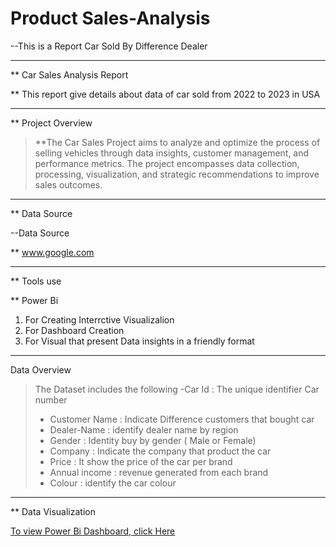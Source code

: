 # Product Sales-Analysis
--This is a  Report Car Sold By Difference Dealer
____
** Car Sales Analysis Report

** This report give details about data of car sold from 2022 to 2023 in USA
____
** Project Overview

>**The Car Sales Project aims to analyze and optimize the process of selling vehicles through data insights, customer management, and performance metrics. The project encompasses data collection, processing, visualization, and strategic recommendations to improve sales outcomes.
____
** Data Source 

--Data Source 

** www.google.com

____
** Tools use

** Power Bi
   1. For Creating Interrctive Visualizalion
   2. For Dashboard Creation
   3. For Visual that present Data insights in a friendly format
____
Data Overview

> The Dataset includes the following 
>-Car Id : The unique identifier Car number 
>- Customer Name : Indicate Difference customers that bought car
>- Dealer-Name : identify dealer name by region
>- Gender : Identity buy by gender ( Male or Female)
>- Company : Indicate the company that product the car
>- Price : It show the price of the car per brand
>- Annual income : revenue generated from each brand
>- Colour : identify the car colour
____

** Data Visualization 

[To view Power Bi Dashboard, click Here](https://ibb.co/DHzsL5Ph)
